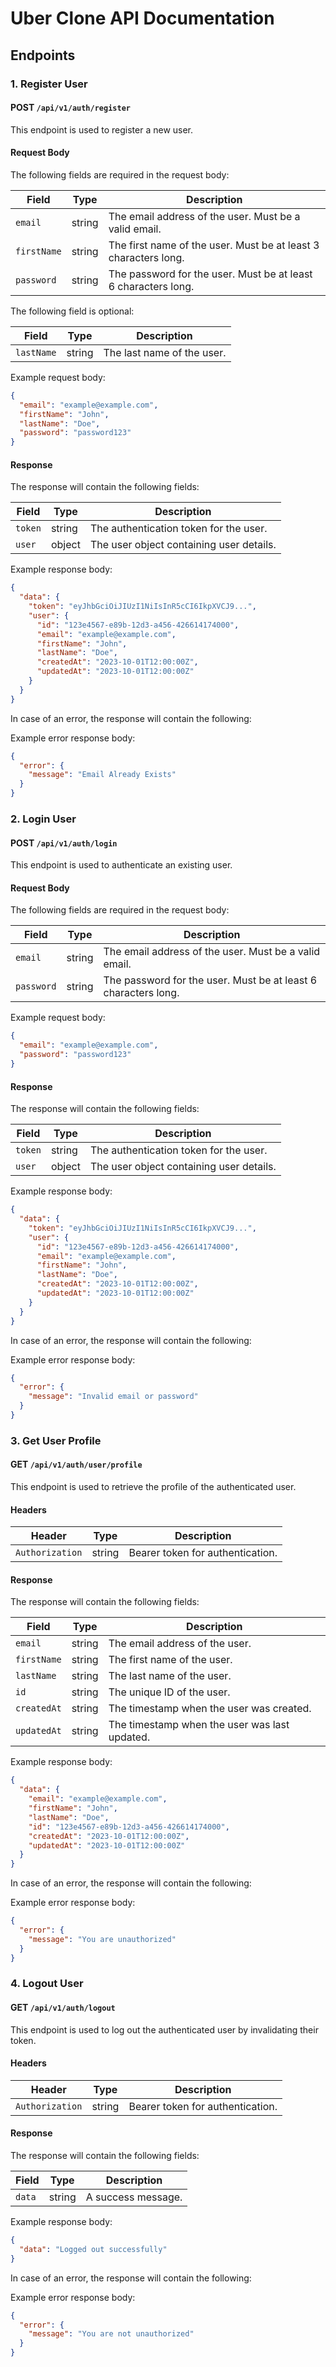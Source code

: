 # Uber Clone API Documentation

## Endpoints

### 1. **Register User**

#### **POST** `/api/v1/auth/register`

This endpoint is used to register a new user.

#### **Request Body**

The following fields are required in the request body:

| Field       | Type   | Description                                                     |
| ----------- | ------ | --------------------------------------------------------------- |
| `email`     | string | The email address of the user. Must be a valid email.           |
| `firstName` | string | The first name of the user. Must be at least 3 characters long. |
| `password`  | string | The password for the user. Must be at least 6 characters long.  |

The following field is optional:

| Field      | Type   | Description                |
| ---------- | ------ | -------------------------- |
| `lastName` | string | The last name of the user. |

Example request body:

```json
{
  "email": "example@example.com",
  "firstName": "John",
  "lastName": "Doe",
  "password": "password123"
}
```

#### **Response**

The response will contain the following fields:

| Field   | Type   | Description                              |
| ------- | ------ | ---------------------------------------- |
| `token` | string | The authentication token for the user.   |
| `user`  | object | The user object containing user details. |

Example response body:

```json
{
  "data": {
    "token": "eyJhbGciOiJIUzI1NiIsInR5cCI6IkpXVCJ9...",
    "user": {
      "id": "123e4567-e89b-12d3-a456-426614174000",
      "email": "example@example.com",
      "firstName": "John",
      "lastName": "Doe",
      "createdAt": "2023-10-01T12:00:00Z",
      "updatedAt": "2023-10-01T12:00:00Z"
    }
  }
}
```

In case of an error, the response will contain the following:

Example error response body:

```json
{
  "error": {
    "message": "Email Already Exists"
  }
}
```

### 2. **Login User**

#### **POST** `/api/v1/auth/login`

This endpoint is used to authenticate an existing user.

#### **Request Body**

The following fields are required in the request body:

| Field      | Type   | Description                                                    |
| ---------- | ------ | -------------------------------------------------------------- |
| `email`    | string | The email address of the user. Must be a valid email.          |
| `password` | string | The password for the user. Must be at least 6 characters long. |

Example request body:

```json
{
  "email": "example@example.com",
  "password": "password123"
}
```

#### **Response**

The response will contain the following fields:

| Field   | Type   | Description                              |
| ------- | ------ | ---------------------------------------- |
| `token` | string | The authentication token for the user.   |
| `user`  | object | The user object containing user details. |

Example response body:

```json
{
  "data": {
    "token": "eyJhbGciOiJIUzI1NiIsInR5cCI6IkpXVCJ9...",
    "user": {
      "id": "123e4567-e89b-12d3-a456-426614174000",
      "email": "example@example.com",
      "firstName": "John",
      "lastName": "Doe",
      "createdAt": "2023-10-01T12:00:00Z",
      "updatedAt": "2023-10-01T12:00:00Z"
    }
  }
}
```

In case of an error, the response will contain the following:

Example error response body:

```json
{
  "error": {
    "message": "Invalid email or password"
  }
}
```

### 3. **Get User Profile**

#### **GET** `/api/v1/auth/user/profile`

This endpoint is used to retrieve the profile of the authenticated user.

#### **Headers**

| Header          | Type   | Description                      |
| --------------- | ------ | -------------------------------- |
| `Authorization` | string | Bearer token for authentication. |

#### **Response**

The response will contain the following fields:

| Field       | Type   | Description                                   |
| ----------- | ------ | --------------------------------------------- |
| `email`     | string | The email address of the user.                |
| `firstName` | string | The first name of the user.                   |
| `lastName`  | string | The last name of the user.                    |
| `id`        | string | The unique ID of the user.                    |
| `createdAt` | string | The timestamp when the user was created.      |
| `updatedAt` | string | The timestamp when the user was last updated. |

Example response body:

```json
{
  "data": {
    "email": "example@example.com",
    "firstName": "John",
    "lastName": "Doe",
    "id": "123e4567-e89b-12d3-a456-426614174000",
    "createdAt": "2023-10-01T12:00:00Z",
    "updatedAt": "2023-10-01T12:00:00Z"
  }
}
```

In case of an error, the response will contain the following:

Example error response body:

```json
{
  "error": {
    "message": "You are unauthorized"
  }
}
```

### 4. **Logout User**

#### **GET** `/api/v1/auth/logout`

This endpoint is used to log out the authenticated user by invalidating their token.

#### **Headers**

| Header          | Type   | Description                      |
| --------------- | ------ | -------------------------------- |
| `Authorization` | string | Bearer token for authentication. |

#### **Response**

The response will contain the following fields:

| Field  | Type   | Description        |
| ------ | ------ | ------------------ |
| `data` | string | A success message. |

Example response body:

```json
{
  "data": "Logged out successfully"
}
```

In case of an error, the response will contain the following:

Example error response body:

```json
{
  "error": {
    "message": "You are not unauthorized"
  }
}
```
